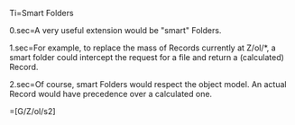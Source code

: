 Ti=Smart Folders

0.sec=A very useful extension would be "smart" Folders.

1.sec=For example, to replace the mass of Records currently at Z/ol/*, a smart folder could intercept the request for a file and return a (calculated) Record.

2.sec=Of course, smart Folders would respect the object model.  An actual Record would have precedence over a calculated one. 

=[G/Z/ol/s2]
